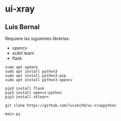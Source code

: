 # ui-xray
## Luis Bernal

Requiere las siguientes librerías:
- opencv
- scikit learn
- flask

```
sudo apt update
sudo apt install python3
sudo apt install python3-pip
sudo apt install python3-opencv

pip3 install flask
pip3 install opencv-python
pip3 install sklearn

git clone https://github.com/luisbch9/ui-xraypython

main.py
```

